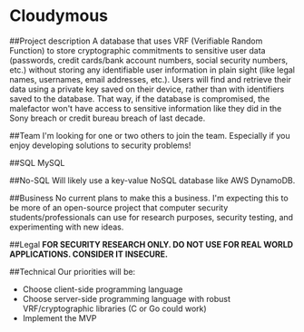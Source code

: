 # Cloudymous
##Project description
A database that uses VRF (Verifiable Random Function) to store cryptographic commitments to sensitive user data (passwords, credit cards/bank account numbers, social security numbers, etc.) without storing any identifiable user information in plain sight (like legal names, usernames, email addresses, etc.). Users will find and retrieve their data using a private key saved on their device, rather than with identifiers saved to the database. That way, if the database is compromised, the malefactor won't have access to sensitive information like they did in the Sony breach or credit bureau breach of last decade. 

##Team
I'm looking for one or two others to join the team. Especially if you enjoy developing solutions to security problems!

##SQL
MySQL

##No-SQL
Will likely use a key-value NoSQL database like AWS DynamoDB. 

##Business
No current plans to make this a business. I'm expecting this to be more of an open-source project that computer security students/professionals can use for research purposes, security testing, and experimenting with new ideas. 

##Legal
**FOR SECURITY RESEARCH ONLY. DO NOT USE FOR REAL WORLD APPLICATIONS. CONSIDER IT INSECURE.**

##Technical
Our priorities will be:
- Choose client-side programming language
- Choose server-side programming language with robust VRF/cryptographic libraries (C or Go could work)
- Implement the MVP
